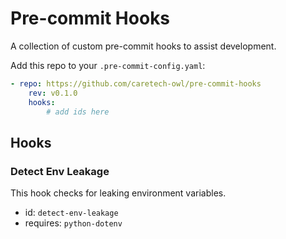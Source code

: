 # Pre-commit Hooks

A collection of custom pre-commit hooks to assist development.

Add this repo to your `.pre-commit-config.yaml`:

```yaml
- repo: https://github.com/caretech-owl/pre-commit-hooks
    rev: v0.1.0
    hooks:
        # add ids here
```

## Hooks

### Detect Env Leakage

This hook checks for leaking environment variables.

- id: `detect-env-leakage`
- requires: `python-dotenv`